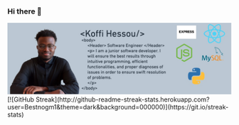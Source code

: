 ### Hi there 👋

<img alt="book" src="image/Image 11-17-22 at 3.07 PM.jpg">
[![GitHub Streak](http://github-readme-streak-stats.herokuapp.com?user=Bestnogm1&theme=dark&background=000000)](https://git.io/streak-stats)

<!--
**Bestnogm1/Bestnogm1** is a ✨ _special_ ✨ repository because its `README.md` (this file) appears on your GitHub profile.

Here are some ideas to get you started:

- 🔭 I’m currently working on ...
- 🌱 I’m currently learning ...
- 👯 I’m looking to collaborate on ...
- 🤔 I’m looking for help with ...
- 💬 Ask me about ...
- 📫 How to reach me: ...
- 😄 Pronouns: ...
- ⚡ Fun fact: ...
  -->
